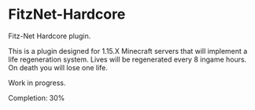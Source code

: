 # FitzNet-Hardcore
Fitz-Net Hardcore plugin.

This is a plugin designed for 1.15.X Minecraft servers that will implement a life regeneration system.
Lives will be regenerated every 8 ingame hours. On death you will lose one life.

Work in progress.

Completion: 30%
